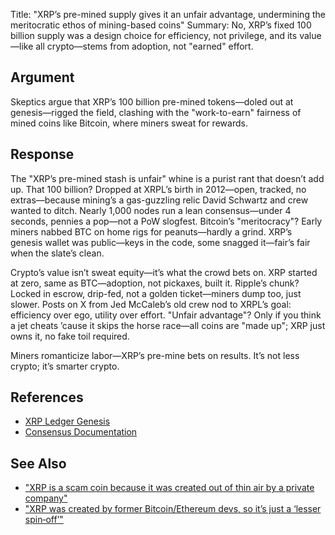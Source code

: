 Title: "XRP’s pre-mined supply gives it an unfair advantage, undermining the meritocratic ethos of mining-based coins"
Summary: No, XRP’s fixed 100 billion supply was a design choice for efficiency, not privilege, and its value—like all crypto—stems from adoption, not "earned" effort.

## Argument
Skeptics argue that XRP’s 100 billion pre-mined tokens—doled out at genesis—rigged the field, clashing with the "work-to-earn" fairness of mined coins like Bitcoin, where miners sweat for rewards.

## Response
The "XRP’s pre-mined stash is unfair" whine is a purist rant that doesn’t add up. That 100 billion? Dropped at XRPL’s birth in 2012—open, tracked, no extras—because mining’s a gas-guzzling relic David Schwartz and crew wanted to ditch. Nearly 1,000 nodes run a lean consensus—under 4 seconds, pennies a pop—not a PoW slogfest. Bitcoin’s "meritocracy"? Early miners nabbed BTC on home rigs for peanuts—hardly a grind. XRP’s genesis wallet was public—keys in the code, some snagged it—fair’s fair when the slate’s clean.

Crypto’s value isn’t sweat equity—it’s what the crowd bets on. XRP started at zero, same as BTC—adoption, not pickaxes, built it. Ripple’s chunk? Locked in escrow, drip-fed, not a golden ticket—miners dump too, just slower. Posts on X from Jed McCaleb’s old crew nod to XRPL’s goal: efficiency over ego, utility over effort. "Unfair advantage"? Only if you think a jet cheats ’cause it skips the horse race—all coins are "made up"; XRP just owns it, no fake toil required.

Miners romanticize labor—XRP’s pre-mine bets on results. It’s not less crypto; it’s smarter crypto.

## References
- [XRP Ledger Genesis](https://xrpl.org/history.html)
- [Consensus Documentation](https://xrpl.org/consensus.html)

## See Also
- ["XRP is a scam coin because it was created out of thin air by a private company"](xrp-is-a-scam-coin-because-it-was-created-out-of-thin-air-by-a-private-company.html)
- ["XRP was created by former Bitcoin/Ethereum devs, so it’s just a ‘lesser spin‑off’"](xrp-was-created-by-former-bitcoinethereum-devs-so-its-just-a-lesser-spin-off.html)